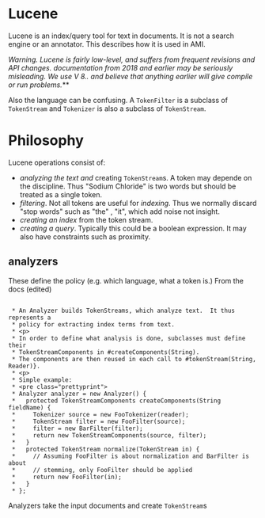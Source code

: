 # Lucene

Lucene is an index/query tool for text in documents. It is not a search engine or an annotator. 
This describes how it is used in AMI.

***Warning. Lucene is fairly low-level, and suffers from frequent revisions and API changes. documentation from 2018 and earlier 
may be seriously misleading. We use V 8.*.* and believe that anything earlier will give compile or run problems.***

Also the language can be confusing. A `TokenFilter` is a subclass of `TokenStream` and `Tokenizer` is also a subclass of
`TokenStream`.

# Philosophy

Lucene operations consist of:
* *analyzing the text and* creating `TokenStream`s. A token may depende on the discipline. Thus "Sodium Chloride" is two words but 
should be treated as a single token.
* *filtering*. Not all tokens are useful for *indexing*. Thus we normally discard "stop words" such as "the" , "it", which add noise
not insight.
* *creating an index* from the token stream.
* *creating a query*. Typically this could be a boolean expression. It may also have constraints such as proximity.


## analyzers 
These define the policy (e.g. which language, what a token is.)
From the docs (edited)
```

 * An Analyzer builds TokenStreams, which analyze text.  It thus represents a
 * policy for extracting index terms from text.
 * <p>
 * In order to define what analysis is done, subclasses must define their
 * TokenStreamComponents in #createComponents(String).
 * The components are then reused in each call to #tokenStream(String, Reader)}.
 * <p>
 * Simple example:
 * <pre class="prettyprint">
 * Analyzer analyzer = new Analyzer() {
 *   protected TokenStreamComponents createComponents(String fieldName) {
 *     Tokenizer source = new FooTokenizer(reader);
 *     TokenStream filter = new FooFilter(source);
 *     filter = new BarFilter(filter);
 *     return new TokenStreamComponents(source, filter);
 *   }
 *   protected TokenStream normalize(TokenStream in) {
 *     // Assuming FooFilter is about normalization and BarFilter is about
 *     // stemming, only FooFilter should be applied
 *     return new FooFilter(in);
 *   }
 * };
 ```
Analyzers take the input documents and create `TokenStream`s 
